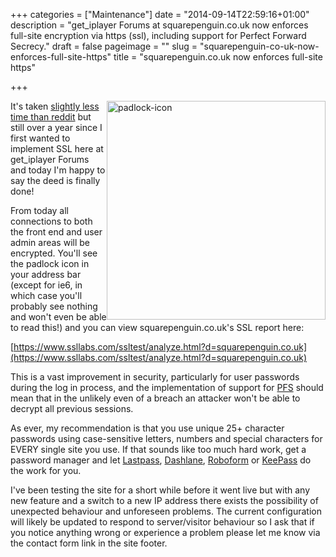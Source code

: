 +++
categories = ["Maintenance"]
date = "2014-09-14T22:59:16+01:00"
description = "get_iplayer Forums at squarepenguin.co.uk now enforces full-site encryption via https (ssl), including support for Perfect Forward Secrecy."
draft = false
pageimage = ""
slug = "squarepenguin-co-uk-now-enforces-full-site-https"
title = "squarepenguin.co.uk now enforces full-site https"

+++

<img style="float:right;" src="/img/2015/06/padlock-icon.png" alt="padlock-icon" width="350" height="350" />

It's taken [slightly less time than reddit](http://www.redditblog.com/2014/09/hell-its-about-time-reddit-now-supports.html) but still over a year since I first wanted to implement SSL here at get_iplayer Forums and today I'm happy to say the deed is finally done!

From today all connections to both the front end and user admin areas will be encrypted. You'll see the padlock icon in your address bar (except for ie6, in which case you'll probably see nothing and won't even be able to read this!) and you can view squarepenguin.co.uk's SSL report here: 

[https://www.ssllabs.com/ssltest/analyze.html?d=squarepenguin.co.uk](https://www.ssllabs.com/ssltest/analyze.html?d=squarepenguin.co.uk)

This is a vast improvement in security, particularly for user passwords during the log in process, and the implementation of support for [PFS](https://www.eff.org/deeplinks/2013/08/pushing-perfect-forward-secrecy-important-web-privacy-protection) should mean that in the unlikely even of a breach an attacker won't be able to decrypt all previous sessions.

As ever, my recommendation is that you use unique 25+ character passwords using case-sensitive letters, numbers and special characters for EVERY single site you use. If that sounds like too much hard work, get a password manager and let [Lastpass](https://lastpass.com/), [Dashlane](https://www.dashlane.com/en), [Roboform](http://www.roboform.com/) or [KeePass](http://keepass.info/) do the work for you.

I've been testing the site for a short while before it went live but with any new feature and a switch to a new IP address there exists the possibility of unexpected behaviour and unforeseen problems. The current configuration will likely be updated to respond to server/visitor behaviour so I ask that if you notice anything wrong or experience a problem please let me know via the contact form link in the site footer.
<!--more-->
